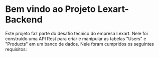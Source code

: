 # Bem vindo ao Projeto Lexart-Backend

Este projeto faz parte do desafio técnico do empresa Lexart. Nele foi construido uma API Rest para criar e manipular as tabelas "Users" e "Products" em um banco de dados.
Nele foram cumpridos os seguintes requisitos:

